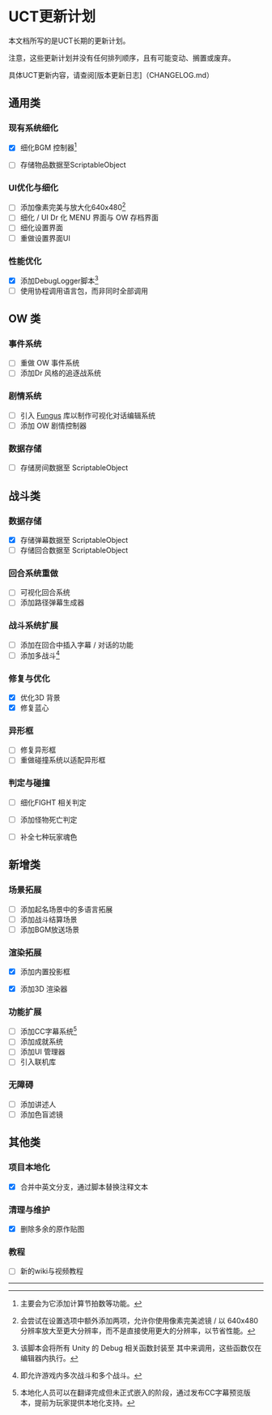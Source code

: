 # UCT更新计划

本文档所写的是UCT长期的更新计划。

注意，这些更新计划并没有任何排列顺序，且有可能变动、搁置或废弃。

具体UCT更新内容，请查阅[版本更新日志]（CHANGELOG.md）

## 通用类
### 现有系统细化
- [x] 细化BGM 控制器[^1]
- [ ] 存储物品数据至ScriptableObject


### UI优化与细化
- [ ] 添加像素完美与放大化640x480[^2]
- [ ] 细化 / UI Dr 化 MENU 界面与 OW 存档界面
- [ ] 细化设置界面
- [ ] 重做设置界面UI

### 性能优化
- [x] 添加DebugLogger脚本[^3]
- [ ] 使用协程调用语言包，而非同时全部调用

## OW 类
### 事件系统
- [ ] 重做 OW 事件系统
- [ ] 添加Dr 风格的追逐战系统

### 剧情系统
- [ ] 引入 [Fungus](https://github.com/snozbot/fungus) 库以制作可视化对话编辑系统
- [ ] 添加 OW 剧情控制器

### 数据存储
- [ ] 存储房间数据至 ScriptableObject

## 战斗类
### 数据存储
- [x] 存储弹幕数据至 ScriptableObject
- [ ] 存储回合数据至 ScriptableObject

### 回合系统重做
- [ ] 可视化回合系统
- [ ] 添加路径弹幕生成器

### 战斗系统扩展
- [ ] 添加在回合中插入字幕 / 对话的功能
- [ ] 添加多战斗[^4]

### 修复与优化
- [x] 优化3D 背景
- [x] 修复蓝心

### 异形框
- [ ] 修复异形框
- [ ] 重做碰撞系统以适配异形框

### 判定与碰撞
- [ ] 细化FIGHT 相关判定
- [ ] 添加怪物死亡判定
- [ ] 补全七种玩家魂色


## 新增类
### 场景拓展
- [ ] 添加起名场景中的多语言拓展
- [ ] 添加战斗结算场景
- [ ] 添加BGM放送场景

### 渲染拓展
- [x] 添加内置投影框
- [x] 添加3D 渲染器


### 功能扩展
- [ ] 添加CC字幕系统[^5]
- [ ] 添加成就系统
- [ ] 添加UI 管理器
- [ ] 引入联机库

### 无障碍
- [ ] 添加讲述人
- [ ] 添加色盲滤镜

## 其他类
### 项目本地化
- [x] 合并中英文分支，通过脚本替换注释文本

### 清理与维护
- [x] 删除多余的原作贴图

### 教程
- [ ] 新的wiki与视频教程

---

[^1]: 主要会为它添加计算节拍数等功能。
[^2]: 会尝试在设置选项中额外添加两项，允许你使用像素完美滤镜 / 以 640x480 分辨率放大至更大分辨率，而不是直接使用更大的分辨率，以节省性能。
[^3]: 该脚本会将所有 Unity 的 Debug 相关函数封装至 其中来调用，这些函数仅在编辑器内执行。
[^4]: 即允许游戏内多次战斗和多个战斗。
[^5]: 本地化人员可以在翻译完成但未正式嵌入的阶段，通过发布CC字幕预览版本，提前为玩家提供本地化支持。